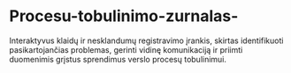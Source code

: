 # Procesu-tobulinimo-zurnalas-
Interaktyvus klaidų ir nesklandumų registravimo įrankis, skirtas identifikuoti pasikartojančias problemas, gerinti vidinę komunikaciją ir priimti duomenimis grįstus sprendimus verslo procesų tobulinimui.
